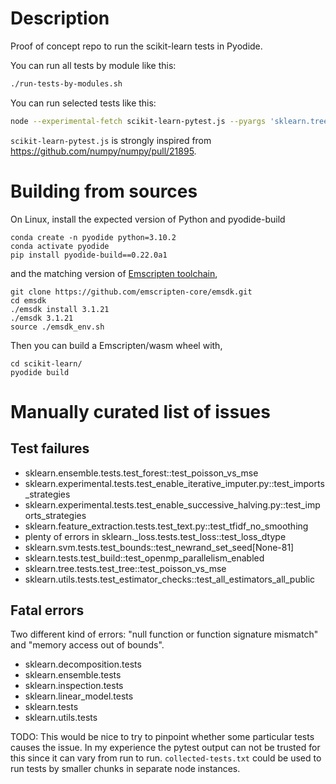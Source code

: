 # Description

Proof of concept repo to run the scikit-learn tests in Pyodide.

You can run all tests by module like this:
```bash
./run-tests-by-modules.sh
```

You can run selected tests like this:
```bash
node --experimental-fetch scikit-learn-pytest.js --pyargs 'sklearn.tree'
```

`scikit-learn-pytest.js` is strongly inspired from
https://github.com/numpy/numpy/pull/21895.

# Building from sources

On Linux, install the expected version of Python and pyodide-build
```
conda create -n pyodide python=3.10.2
conda activate pyodide
pip install pyodide-build==0.22.0a1
```
and the matching version of [Emscripten toolchain](https://emscripten.org/docs/getting_started/downloads.html),
```
git clone https://github.com/emscripten-core/emsdk.git
cd emsdk
./emsdk install 3.1.21
./emsdk 3.1.21
source ./emsdk_env.sh
```
Then you can build a Emscripten/wasm wheel with,
```
cd scikit-learn/
pyodide build
```

# Manually curated list of issues

## Test failures

- sklearn.ensemble.tests.test_forest::test_poisson_vs_mse
- sklearn.experimental.tests.test_enable_iterative_imputer.py::test_imports_strategies
- sklearn.experimental.tests.test_enable_successive_halving.py::test_imports_strategies
- sklearn.feature_extraction.tests.test_text.py::test_tfidf_no_smoothing
- plenty of errors in sklearn._loss.tests.test_loss::test_loss_dtype
- sklearn.svm.tests.test_bounds::test_newrand_set_seed[None-81]
- sklearn.tests.test_build::test_openmp_parallelism_enabled
- sklearn.tree.tests.test_tree::test_poisson_vs_mse
- sklearn.utils.tests.test_estimator_checks::test_all_estimators_all_public

## Fatal errors

Two different kind of errors: "null function or function signature mismatch"
and "memory access out of bounds".

- sklearn.decomposition.tests
- sklearn.ensemble.tests
- sklearn.inspection.tests
- sklearn.linear_model.tests
- sklearn.tests
- sklearn.utils.tests

TODO: This would be nice to try to pinpoint whether some particular tests
causes the issue. In my experience the pytest output can not be trusted for
this since it can vary from run to run. `collected-tests.txt` could be used to
run tests by smaller chunks in separate node instances.

